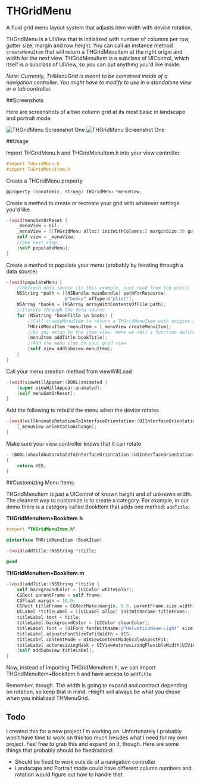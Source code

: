 THGridMenu
==========

A fluid grid menu layout system that adjusts item width with device rotation.

THGridMenu is a UIView that is initialized with number of columns per row, gutter size, margin and row height. You can call an instance method `createMenuItem` that will return a THGridMenuItem at the right origin and width for the next view. THGridMenuItem is a subclass of UIControl, which itself is a subclass of UIView, so you can put anything you'd like inside.

*Note: Currently, THMenuGrid is meant to be contained inside of a navigation controller. You might have to modify to use in a standalone view or a tab controller.*

##Screenshots

Here are screenshots of a two column grid at its most basic in landscape and portrait mode.

![THGridMenu Screenshot One](http://loneyeti.com/github-images/THGridMenu1.png)
![THGridMenu Screenshot One](http://loneyeti.com/github-images/THGridMenu2.png)

##Usage

Import THGridMenu.h and THGridMenuItem.h into your view controller.

```objective-c
#import THGridMenu.h
#import THGridMenuItem.h
```

Create a THGridMenu property

```objective-c
@property (nonatomic, strong) THGridMenu *menuView;
```

Create a method to create or recreate your grid with whatever settings you'd like.

```objective-c
-(void)menuSetOrReset {
    _menuView = nil;
    _menuView = [[THGridMenu alloc] initWithColumns:2 marginSize:30 gutterSize:30 rowHeight:100];
    self.view = _menuView;
    //See next step.
    [self populateMenu];
}
```

Create a method to populate your menu (probably by iterating through a data source)

```objective-c
-(void)populateMenu {
    //Refresh data source (in this example, just read from the plist)
    NSString *path = [[NSBundle mainBundle] pathForResource:
                      @"books" ofType:@"plist"];
    NSArray *books = [NSArray arrayWithContentsOfFile:path];
    //Iterate through the data source
    for (NSString *bookTitle in books) {
        //Call createMenuItem to return a THGridMenuItem with origins and width preset.
        THGridMenuItem *menuItem = [_menuView createMenuItem];
        //Do any setup to the item view. Here we call a function defined in a category.
        [menuItem addTitle:bookTitle];
        //Add the menu item to your grid view
        [self.view addSubview:menuItem];
    }
}
```

Call your menu creation method from viewWillLoad

```objective-c
-(void)viewWillAppear:(BOOL)animated {
    [super viewWillAppear:animated];
    [self menuSetOrReset];
}
```

Add the following to rebuild the menu when the device rotates

```objective-c
-(void)willAnimateRotationToInterfaceOrientation:(UIInterfaceOrientation)toInterfaceOrientation duration:(NSTimeInterval)duration {
    [_menuView orientationChange];
}
```

Make sure your view controller knows that it can rotate

```objective-c
- (BOOL)shouldAutorotateToInterfaceOrientation:(UIInterfaceOrientation)interfaceOrientation
{
    return YES;
}
```

##Customizing Menu Items

THGridMenuItem is just a UIControl of known height and of unknown width. The cleanest way to customize is to create a category. For example, in our demo there is a category called BookItem that adds one method: `addTitle`:

**THGridMenuItem+BookItem.h**

```objective-c
#import "THGridMenuItem.h"

@interface THGridMenuItem (BookItem)

-(void)addTitle:(NSString *)title;

@end
```

**THGridMenuItem+BookItem.m**

```objective-c
-(void)addTitle:(NSString *)title {
    self.backgroundColor = [UIColor whiteColor];
    CGRect parentFrame = self.frame;
    CGFloat margin = 10.0;
    CGRect titleFrame = CGRectMake(margin, 0.0, parentFrame.size.width - (margin *2), parentFrame.size.height);
    UILabel *titleLabel = [[UILabel alloc] initWithFrame:titleFrame];
    titleLabel.text = title;
    titleLabel.backgroundColor = [UIColor clearColor];
    titleLabel.font = [UIFont fontWithName:@"HelveticaNeue-Light" size:40];
    titleLabel.adjustsFontSizeToFitWidth = YES;
    titleLabel.contentMode = UIViewContentModeScaleAspectFit;
    titleLabel.autoresizingMask = UIViewAutoresizingFlexibleWidth|UIViewAutoresizingFlexibleHeight|UIViewAutoresizingFlexibleBottomMargin|UIViewAutoresizingFlexibleRightMargin;
    [self addSubview:titleLabel];
}
```

Now, instead of importing THGridMenuItem.h, we can import THGridMenuItem+BookItem.h and have access to `addTitle`

Remember, though. The width is going to expand and contract depending on rotation, so keep that in mind. Height will always be what you chose when you initialized THMenuGrid.

## Todo

I created this for a new project I'm working on. Unfortunately I probably won't have time to work on this too much besides what I need for my own project. Feel free to grab this and expand on it, though. Here are some things that probably should be fixed/added:

- Should be fixed to work outside of a navigation controller
- Landscape and Portrait mode could have different column numbers and rotation would figure out how to handle that.
